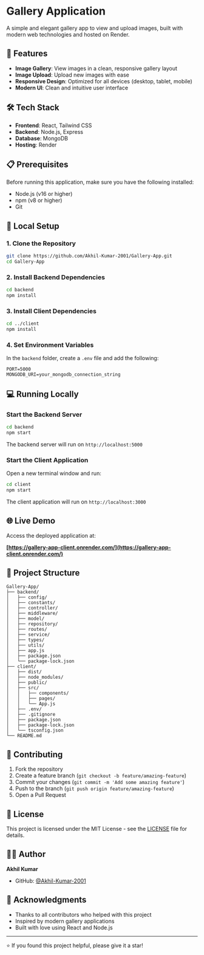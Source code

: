 # Gallery Application

A simple and elegant gallery app to view and upload images, built with modern web technologies and hosted on Render.

## 🌟 Features

- **Image Gallery**: View images in a clean, responsive gallery layout
- **Image Upload**: Upload new images with ease
- **Responsive Design**: Optimized for all devices (desktop, tablet, mobile)
- **Modern UI**: Clean and intuitive user interface

## 🛠️ Tech Stack

- **Frontend**: React, Tailwind CSS
- **Backend**: Node.js, Express
- **Database**: MongoDB
- **Hosting**: Render

## 📋 Prerequisites

Before running this application, make sure you have the following installed:

- Node.js (v16 or higher)
- npm (v8 or higher)
- Git

## 🚀 Local Setup

### 1. Clone the Repository

```bash
git clone https://github.com/Akhil-Kumar-2001/Gallery-App.git
cd Gallery-App
```

### 2. Install Backend Dependencies

```bash
cd backend
npm install
```

### 3. Install Client Dependencies

```bash
cd ../client
npm install
```

### 4. Set Environment Variables

In the `backend` folder, create a `.env` file and add the following:

```env
PORT=5000
MONGODB_URI=your_mongodb_connection_string
```

## 💻 Running Locally

### Start the Backend Server

```bash
cd backend
npm start
```

The backend server will run on `http://localhost:5000`

### Start the Client Application

Open a new terminal window and run:

```bash
cd client
npm start
```

The client application will run on `http://localhost:3000`

## 🌐 Live Demo

Access the deployed application at:

**[https://gallery-app-client.onrender.com/](https://gallery-app-client.onrender.com/)**

## 📁 Project Structure

```
Gallery-App/
├── backend/
│   ├── config/
│   ├── constants/
│   ├── controller/
│   ├── middleware/
│   ├── model/
│   ├── repository/
│   ├── routes/
│   ├── service/
│   ├── types/
│   ├── utils/
│   ├── app.js
│   ├── package.json
│   └── package-lock.json
├── client/
│   ├── dist/
│   ├── node_modules/
│   ├── public/
│   ├── src/
│   │   ├── components/
│   │   ├── pages/
│   │   └── App.js
│   ├── .env/
│   ├── .gitignore
│   ├── package.json
│   ├── package-lock.json
│   └── tsconfig.json
└── README.md
```

## 🤝 Contributing

1. Fork the repository
2. Create a feature branch (`git checkout -b feature/amazing-feature`)
3. Commit your changes (`git commit -m 'Add some amazing feature'`)
4. Push to the branch (`git push origin feature/amazing-feature`)
5. Open a Pull Request

## 📄 License

This project is licensed under the MIT License - see the [LICENSE](LICENSE) file for details.

## 👨‍💻 Author

**Akhil Kumar**
- GitHub: [@Akhil-Kumar-2001](https://github.com/Akhil-Kumar-2001)

## 🙏 Acknowledgments

- Thanks to all contributors who helped with this project
- Inspired by modern gallery applications
- Built with love using React and Node.js

---

⭐ If you found this project helpful, please give it a star!